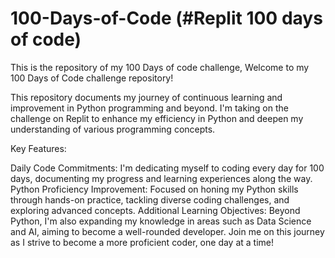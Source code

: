 # 100-Days-of-Code (#Replit 100 days of code)
This is the repository of my 100 Days of code challenge,
Welcome to my 100 Days of Code challenge repository!

This repository documents my journey of continuous learning and improvement in Python programming and beyond. I'm taking on the challenge on Replit to enhance my efficiency in Python and deepen my understanding of various programming concepts.

Key Features:

Daily Code Commitments:
I'm dedicating myself to coding every day for 100 days, documenting my progress and learning experiences along the way.
Python Proficiency Improvement:
Focused on honing my Python skills through hands-on practice, tackling diverse coding challenges, and exploring advanced concepts.
Additional Learning Objectives:
Beyond Python, I'm also expanding my knowledge in areas such as Data Science and AI, aiming to become a well-rounded developer.
Join me on this journey as I strive to become a more proficient coder, one day at a time!
